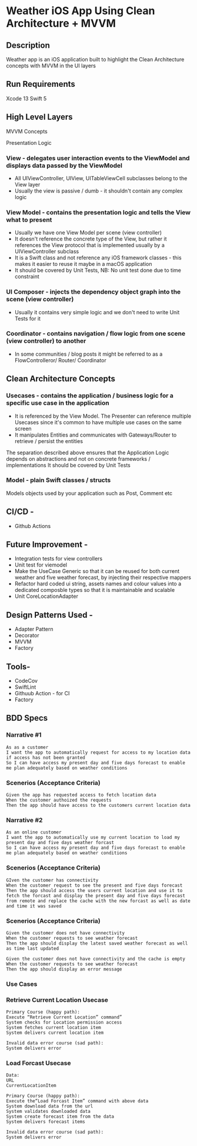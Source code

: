 # Weather iOS App Using Clean Architecture + MVVM

## Description
Weather app is an iOS application built to highlight the Clean Architecture concepts with MVVM in the UI layers
##  Run Requirements

Xcode 13
Swift 5

##  High Level Layers

MVVM Concepts

Presentation Logic

###  View - delegates user interaction events to the ViewModel and displays data passed by the ViewModel
 - All UIViewController, UIView, UITableViewCell subclasses belong to the View layer
 - Usually the view is passive / dumb - it shouldn't contain any complex logic 
    
###  View Model - contains the presentation logic and tells the View what to present
 - Usually we have one View Model per scene (view controller)
 - It doesn't reference the concrete type of the View, but rather it references the View protocol that is implemented usually by a UIViewController subclass
 - It is a Swift class and not reference any iOS framework classes - this makes it easier to reuse it maybe in a macOS application
 - It should be covered by Unit Tests, NB: No unit test done due to time constraint
 
 ###  UI Composer - injects the dependency object graph into the scene (view controller)
 - Usually it contains very simple logic and we don't need to write Unit Tests for it
 
 ###  Coordinator - contains navigation / flow logic from one scene (view controller) to another
 - In some communities / blog posts it might be referred to as a FlowControlleror/ Router/ Coordinator

## Clean Architecture Concepts

###  Usecases - contains the application / business logic for a specific use case in the application
- It is referenced by the View Model. The Presenter can reference multiple Usecases since it's common to have multiple use cases on the same screen
 - It manipulates Entities and communicates with Gateways/Router to retrieve / persist the entities

The separation described above ensures that the Application Logic depends on abstractions and not on concrete frameworks / implementations
It should be covered by Unit Tests

###  Model - plain Swift classes / structs
Models objects used by your application such as Post, Comment etc

## CI/CD - 
 - Github Actions

## Future Improvement - 
 - Integration tests for view controllers
 - Unit test for viemodel
 - Make the UseCase Generic so that it can be reused for both current weather and five weather forecast, by injecting their respective mappers
 - Refactor hard coded ui string, assets names and colour values into a dedicated composble types so that it is maintainable and scalable
 - Unit CoreLocationAdapter

## Design Patterns Used -
 
 - Adapter Pattern
 - Decorator
 - MVVM 
 - Factory

## Tools-
 
 - CodeCov
 - SwiftLint
 - Githuub Action - for CI 
 - Factory


##  BDD Specs

### Narrative #1

    As as a customer
    I want the app to automatically request for access to my location data if access has not been granted
    So I can have access my present day and five days forecast to enable me plan adequately based on weather conditions

### Scenerios (Acceptance Criteria)

    Given the app has requested access to fetch location data
    When the customer authoized the requests
    Then the app should have access to the customers current location data

###  Narrative #2

    As an online customer
    I want the app to automatically use my current location to load my present day and five days weather forcast
    So I can have access my present day and five days forecast to enable me plan adequately based on weather conditions

### Scenerios (Acceptance Criteria)

    GIven the customer has connectivity
    When the customer request to see the present and five days forecast
    Then the app should access the users current location and use it to fetch the forcast and display the present day and five days forecast from remote and replace the cache with the new forcast as well as date and time it was saved



### Scenerios (Acceptance Criteria)

    Given the customer does not have connectivity
    When the customer requests to see weather forecast
    Then the app should display the latest saved weather forecast as well as time last updated

    Given the customer does not have connectivity and the cache is empty
    When the customer requests to see weather forecast
    Then the app should display an error message


###  Use Cases

###  Retrieve Current Location Usecase

    Primary Course (happy path):
    Execute “Retrieve Current Location” command” 
    System checks for Location permission access
    System fetches current location item
    System delivers current location item

    Invalid data error course (sad path):
    System delivers error

###  Load Forcast Usecase

    Data:
    URL
    CurrentLocationItem

    Primary Course (happy path):
    Execute the“Load Forcast Item” command with above data
    System download data from the url
    System validates downloaded data
    System create forecast item from the data
    System delivers forecast items

    Invalid data error course (sad path):
    System delivers error
